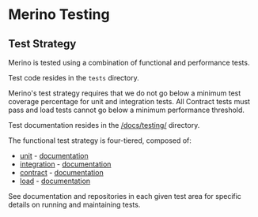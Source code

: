 
# Merino Testing

## Test Strategy

Merino is tested using a combination of functional and performance tests.

Test code resides in the `tests` directory.

Merino's test strategy requires that we do not go below a minimum test coverage percentage for unit and integration tests.
All Contract tests must pass and load tests cannot go below a minimum performance threshold.

Test documentation resides in the [/docs/testing/][test_docs_dir] directory.

The functional test strategy is four-tiered, composed of:

- [unit][unit_tests] - [documentation][unit_tests_docs]
- [integration][integration_tests] - [documentation][integration_tests_docs]
- [contract][contract_tests] - [documentation][contract_tests_docs]
- [load][load_tests] - [documentation][load_tests_docs]

See documentation and repositories in each given test area for specific details on running and maintaining tests.

[test_dir]: https://github.com/mozilla-services/merino-py/tree/main/tests
[test_docs_dir]: ./index.md
[unit_tests]: https://github.com/mozilla-services/merino-py/tree/main/tests/unit
[unit_tests_docs]: ./unit-tests.md
[integration_tests]: https://github.com/mozilla-services/merino-py/tree/main/tests/integration
[integration_tests_docs]: ./integration-tests.md
[contract_tests]: https://github.com/mozilla-services/merino-py/tree/main/tests/contract
[contract_tests_docs]: ./contract-tests/index.md
[load_tests]: https://github.com/mozilla-services/merino-py/tree/main/tests/load
[load_tests_docs]: ./load-tests.md
